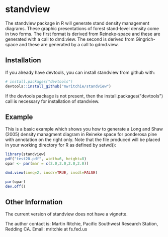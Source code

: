 
<!-- README.md is generated from README.Rmd. Please edit that file -->
standview
=========

The standview package in R will generate stand density management diagrams. These graphic presentations of forest stand-level density come in two forms. The first format is derived from Reineke-space and these are generated with a call to dmd.view. The second is derived from Gingrich-space and these are generated by a call to gdmd.view.

Installation
------------

If you already have devtools, you can install standview from github with:

``` r
# install.packages("devtools")
devtools::install_github("mwritchie/standview")
```

If the devtools package is not present, then the install.packages("devtools") call is necessary for installation of standview.

Example
-------

This is a basic example which shows you how to generate a Long and Shaw (2005) density managment diagram in Reineke space for ponderosa pine with annotation on the right only. Note that the file produced will be placed in your working directory for R as defined by setwd():

``` r
library(standview)
pdf("test20.pdf", width=6, height=8)
opar <- par(mar = c(2.0,2.0,2.0,2.0))

dmd.view(ineq=2, insdr=TRUE, insdl=FALSE)

par(opar)
dev.off()
```

Other Information
-----------------

The current version of standview does not have a vignette.

The author contact is: Martin Ritchie, Pacific Southwest Research Station, Redding CA. Email: mritchie at fs.fed.us
